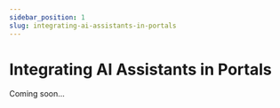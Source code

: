 ```yaml
---
sidebar_position: 1
slug: integrating-ai-assistants-in-portals
---
```


# Integrating AI Assistants in Portals

Coming soon...
